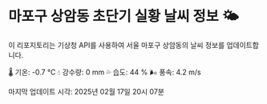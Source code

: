 
# 마포구 상암동 초단기 실황 날씨 정보 🌤️

이 리포지토리는 기상청 API를 사용하여 서울 마포구 상암동의 날씨 정보를 업데이트합니다. 

🌡️ 기온: -0.7 ℃
💧 강수량: 0 mm
💦 습도: 44 %
🌬️ 풍속: 4.2 m/s

마지막 업데이트 시각: 2025년 02월 17일 20시 07분    
